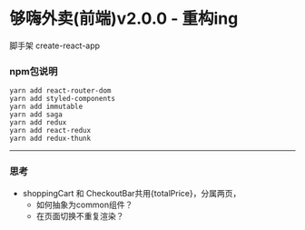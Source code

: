 # 够嗨外卖(前端)v2.0.0 - 重构ing  
   
脚手架  create-react-app  

### npm包说明
```
yarn add react-router-dom
yarn add styled-components
yarn add immutable
yarn add saga
yarn add redux
yarn add react-redux
yarn add redux-thunk
```

---
### 思考
+ shoppingCart 和 CheckoutBar共用{totalPrice}，分属两页，
    + 如何抽象为common组件？
    + 在页面切换不重复渲染？